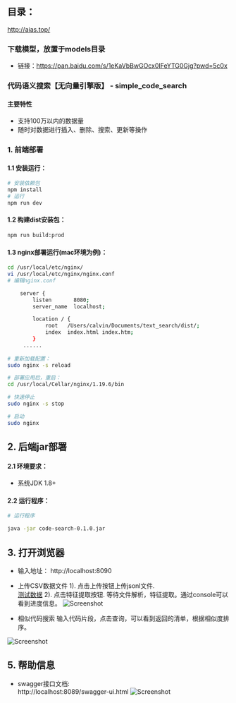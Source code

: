 ## 目录：
http://aias.top/

### 下载模型，放置于models目录
- 链接：https://pan.baidu.com/s/1eKaVbBwGOcx0IFeYTG0Gjg?pwd=5c0x 


### 代码语义搜索【无向量引擎版】 - simple_code_search
#### 主要特性
- 支持100万以内的数据量
- 随时对数据进行插入、删除、搜索、更新等操作


### 1. 前端部署

#### 1.1 安装运行：
```bash
# 安装依赖包
npm install
# 运行
npm run dev
```

#### 1.2 构建dist安装包：
```bash
npm run build:prod
```

#### 1.3 nginx部署运行(mac环境为例)：
```bash
cd /usr/local/etc/nginx/
vi /usr/local/etc/nginx/nginx.conf
# 编辑nginx.conf

    server {
        listen       8080;
        server_name  localhost;

        location / {
            root   /Users/calvin/Documents/text_search/dist/;
            index  index.html index.htm;
        }
     ......
     
# 重新加载配置：
sudo nginx -s reload 

# 部署应用后，重启：
cd /usr/local/Cellar/nginx/1.19.6/bin

# 快速停止
sudo nginx -s stop

# 启动
sudo nginx     
```

## 2. 后端jar部署
#### 2.1 环境要求：
- 系统JDK 1.8+


#### 2.2 运行程序：
```bash
# 运行程序

java -jar code-search-0.1.0.jar

```

## 3. 打开浏览器
- 输入地址： http://localhost:8090

- 上传CSV数据文件
1). 点击上传按钮上传jsonl文件.  
[测试数据](https://aias-home.oss-cn-beijing.aliyuncs.com/data/testData.jsonl)
2). 点击特征提取按钮. 
等待文件解析，特征提取。通过console可以看到进度信息。
![Screenshot](https://aias-home.oss-cn-beijing.aliyuncs.com/AIAS/text_search/storage.png)

- 相似代码搜索
  输入代码片段，点击查询，可以看到返回的清单，根据相似度排序。

![Screenshot](https://aias-home.oss-cn-beijing.aliyuncs.com/data/images/codesearch.png)

## 5. 帮助信息
- swagger接口文档:  
http://localhost:8089/swagger-ui.html
![Screenshot](https://aias-home.oss-cn-beijing.aliyuncs.com/AIAS/text_search/swagger.png)

